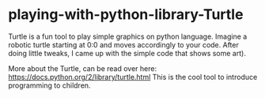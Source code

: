 # playing-with-python-library-Turtle

Turtle is a fun tool to play simple graphics on python language.
Imagine a robotic turtle starting at 0:0 and moves accordingly to your code.
After doing little tweaks, I came up with the simple code that shows some art).

More about the Turtle, can be read over here: https://docs.python.org/2/library/turtle.html
This is the cool tool to introduce programming to children.
